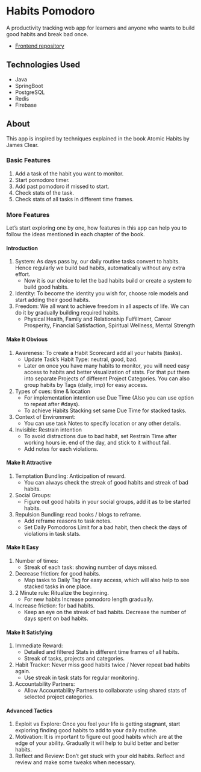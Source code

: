 # Habits Pomodoro
A productivity tracking web app for learners and anyone who wants to build good habits and break bad once.
- [Frontend repository](https://github.com/anshulrr/habits-pomodoro-frontend)

## Technologies Used
- Java
- SpringBoot
- PostgreSQL
- Redis
- Firebase

## About

This app is inspired by techniques explained in the book Atomic Habits by James Clear.

### Basic Features

1.  Add a task of the habit you want to monitor.
2.  Start pomodoro timer.
3.  Add past pomodoro if missed to start.
4.  Check stats of the task.
5.  Check stats of all tasks in different time frames.

### More Features

Let’s start exploring one by one, how features in this app can help you to follow the ideas mentioned in each chapter of the book.

#### Introduction

1.  System: As days pass by, our daily routine tasks convert to habits. Hence regularly we build bad habits, automatically without any extra effort.
    *   Now it is our choice to let the bad habits build or create a system to build good habits.
2.  Identity: To become the identity you wish for, choose role models and start adding their good habits.
3.  Freedom: We all want to achieve freedom in all aspects of life. We can do it by gradually building required habits.
    *   Physical Health, Family and Relationship Fulfillment, Career Prosperity, Financial Satisfaction, Spiritual Wellness, Mental Strength

#### Make It Obvious

1.  Awareness: To create a Habit Scorecard add all your habits (tasks).
    *   Update Task’s Habit Type: neutral, good, bad.
    *   Later on once you have many habits to monitor, you will need easy access to habits and better visualization of stats. For that put them into separate Projects of different Project Categories. You can also group habits by Tags (daily, imp) for easy access.
2.  Types of cues: time & location
    *   For implementation intention use Due Time (Also you can use option to repeat after #days).
    *   To achieve Habits Stacking set same Due Time for stacked tasks.
3.  Context of Environment:
    *   You can use task Notes to specify location or any other details.
4.  Invisible: Restrain intention
    *   To avoid distractions due to bad habit, set Restrain Time after working hours ie. end of the day, and stick to it without fail.
    *   Add notes for each violations.

#### Make It Attractive

1.  Temptation Bundling: Anticipation of reward.
    *   You can always check the streak of good habits and streak of bad habits.
2.  Social Groups:
    *   Figure out good habits in your social groups, add it as to be started habits.
3.  Repulsion Bundling: read books / blogs to reframe.
    *   Add reframe reasons to task notes.
    *   Set Daily Pomodoros Limit for a bad habit, then check the days of violations in task stats.

#### Make It Easy

1.  Number of times:
    *   Streak of each task: showing number of days missed.
2.  Decrease friction: for good habits.
    *   Map tasks to Daily Tag for easy access, which will also help to see stacked tasks in one place.
3.  2 Minute rule: Ritualize the beginning.
    *   For new habits Increase pomodoro length gradually.
4.  Increase friction: for bad habits.
    *   Keep an eye on the streak of bad habits. Decrease the number of days spent on bad habits.

#### Make It Satisfying

1.  Immediate Reward:
    *   Detailed and filtered Stats in different time frames of all habits.
    *   Streak of tasks, projects and categories.
2.  Habit Tracker: Never miss good habits twice / Never repeat bad habits again.
    *   Use streak in task stats for regular monitoring.
3.  Accountability Partners:
    *   Allow Accountability Partners to collaborate using shared stats of selected project categories.

#### Advanced Tactics

1.  Exploit vs Explore: Once you feel your life is getting stagnant, start exploring finding good habits to add to your daily routine.
2.  Motivation: It is important to figure out good habits which are at the edge of your ability. Gradually it will help to build better and better habits.
3.  Reflect and Review: Don’t get stuck with your old habits. Reflect and review and make some tweaks when necessary.
